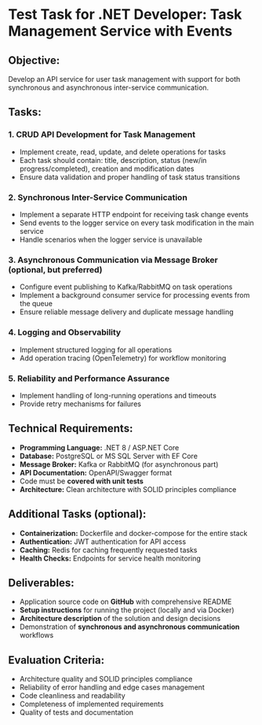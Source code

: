 # Test Task for .NET Developer: Task Management Service with Events

## Objective:
Develop an API service for user task management with support for both synchronous and asynchronous inter-service communication.

## Tasks:

### 1. **CRUD API Development for Task Management**
   - Implement create, read, update, and delete operations for tasks
   - Each task should contain: title, description, status (new/in progress/completed), creation and modification dates
   - Ensure data validation and proper handling of task status transitions

### 2. **Synchronous Inter-Service Communication**
   - Implement a separate HTTP endpoint for receiving task change events
   - Send events to the logger service on every task modification in the main service
   - Handle scenarios when the logger service is unavailable

### 3. **Asynchronous Communication via Message Broker** (optional, but preferred)
   - Configure event publishing to Kafka/RabbitMQ on task operations
   - Implement a background consumer service for processing events from the queue
   - Ensure reliable message delivery and duplicate message handling

### 4. **Logging and Observability**
   - Implement structured logging for all operations
   - Add operation tracing (OpenTelemetry) for workflow monitoring

### 5. **Reliability and Performance Assurance**
   - Implement handling of long-running operations and timeouts
   - Provide retry mechanisms for failures

## Technical Requirements:
- **Programming Language:** .NET 8 / ASP.NET Core
- **Database:** PostgreSQL or MS SQL Server with EF Core
- **Message Broker:** Kafka or RabbitMQ (for asynchronous part)
- **API Documentation:** OpenAPI/Swagger format
- Code must be **covered with unit tests**
- **Architecture:** Clean architecture with SOLID principles compliance

## Additional Tasks (optional):
- **Containerization:** Dockerfile and docker-compose for the entire stack
- **Authentication:** JWT authentication for API access
- **Caching:** Redis for caching frequently requested tasks
- **Health Checks:** Endpoints for service health monitoring

## Deliverables:
- Application source code on **GitHub** with comprehensive README
- **Setup instructions** for running the project (locally and via Docker)
- **Architecture description** of the solution and design decisions
- Demonstration of **synchronous and asynchronous communication** workflows

## Evaluation Criteria:
- Architecture quality and SOLID principles compliance
- Reliability of error handling and edge cases management
- Code cleanliness and readability
- Completeness of implemented requirements
- Quality of tests and documentation